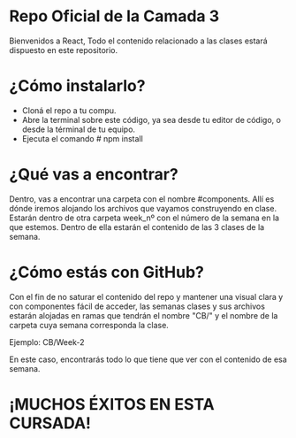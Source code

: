 # Repo Oficial de la Camada 3

Bienvenidos a React,
Todo el contenido relacionado a las clases estará dispuesto en este repositorio.

# ¿Cómo instalarlo?
 - Cloná el repo a tu compu.
 - Abre la terminal sobre este código, ya sea desde tu editor de código, o desde la términal de tu equipo.
 - Ejecuta el comando # npm install
 
 # ¿Qué vas a encontrar?
 
 Dentro, vas a encontrar una carpeta con el nombre #components. Allí es dónde iremos alojando los archivos que vayamos construyendo en clase.
 Estarán dentro de otra carpeta week_nº con el número de la semana en la que estemos. Dentro de ella estarán el contenido de las 3 clases de la semana.
 
 # ¿Cómo estás con GitHub?
 
 Con el fin de no saturar el contenido del repo y mantener una visual clara y con componentes fácil de acceder, las semanas clases y sus archivos
 estarán alojadas en ramas que tendrán el nombre "CB/" y el nombre de la carpeta cuya semana corresponda la clase.
 
 Ejemplo: CB/Week-2
 
 En este caso, encontrarás todo lo que tiene que ver con el contenido de esa semana.
 
 # ¡MUCHOS ÉXITOS EN ESTA CURSADA!
